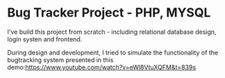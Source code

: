 # Bug Tracker Project - PHP, MYSQL

I've build this project from scratch - including relational database design, login systen and frontend.

During design and development, I tried to simulate the functionality of the bugtracking system
presented in this demo:https://www.youtube.com/watch?v=eWl8VtuXQFM&t=839s
